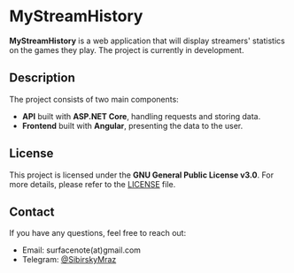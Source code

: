 # MyStreamHistory

**MyStreamHistory** is a web application that will display streamers' statistics on the games they play. The project is currently in development.

## Description

The project consists of two main components:
- **API** built with **ASP.NET Core**, handling requests and storing data.
- **Frontend** built with **Angular**, presenting the data to the user.

## License

This project is licensed under the **GNU General Public License v3.0**. For more details, please refer to the [LICENSE](LICENSE) file.

## Contact

If you have any questions, feel free to reach out:
- Email: surfacenote(at)gmail.com
- Telegram: [@SibirskyMraz](https://t.me/SibirskyMraz)
